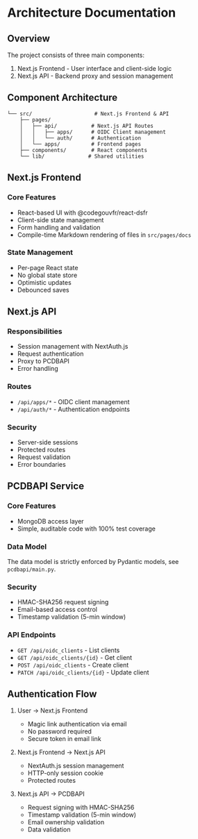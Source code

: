 # Architecture Documentation

## Overview

The project consists of three main components:

1. Next.js Frontend - User interface and client-side logic
2. Next.js API - Backend proxy and session management

## Component Architecture

```
└── src/                    # Next.js Frontend & API
    ├── pages/
    │   ├── api/           # Next.js API Routes
    │   │   ├── apps/      # OIDC Client management
    │   │   └── auth/      # Authentication
    │   └── apps/          # Frontend pages
    ├── components/        # React components
    └── lib/              # Shared utilities
```

## Next.js Frontend

### Core Features

- React-based UI with @codegouvfr/react-dsfr
- Client-side state management
- Form handling and validation
- Compile-time Markdown rendering of files in `src/pages/docs`

### State Management

- Per-page React state
- No global state store
- Optimistic updates
- Debounced saves

## Next.js API

### Responsibilities

- Session management with NextAuth.js
- Request authentication
- Proxy to PCDBAPI
- Error handling

### Routes

- `/api/apps/*` - OIDC client management
- `/api/auth/*` - Authentication endpoints

### Security

- Server-side sessions
- Protected routes
- Request validation
- Error boundaries

## PCDBAPI Service

### Core Features

- MongoDB access layer
- Simple, auditable code with 100% test coverage

### Data Model

The data model is strictly enforced by Pydantic models, see `pcdbapi/main.py`.

### Security

- HMAC-SHA256 request signing
- Email-based access control
- Timestamp validation (5-min window)

### API Endpoints

- `GET /api/oidc_clients` - List clients
- `GET /api/oidc_clients/{id}` - Get client
- `POST /api/oidc_clients` - Create client
- `PATCH /api/oidc_clients/{id}` - Update client

## Authentication Flow

1. User -> Next.js Frontend

   - Magic link authentication via email
   - No password required
   - Secure token in email link

2. Next.js Frontend -> Next.js API

   - NextAuth.js session management
   - HTTP-only session cookie
   - Protected routes

3. Next.js API -> PCDBAPI
   - Request signing with HMAC-SHA256
   - Timestamp validation (5-min window)
   - Email ownership validation
   - Data validation
